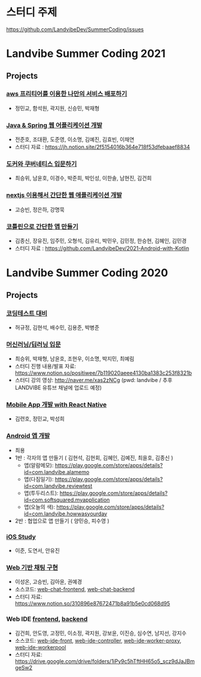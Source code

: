 # 스터디 주제
https://github.com/LandvibeDev/SummerCoding/issues

# Landvibe Summer Coding 2021
## Projects

### [aws 프리티어를 이용한 나만의 서비스 배포하기](https://github.com/LandvibeDev/LSC2020/issues/12)
- 정민교, 함석원, 곽지원, 신승민, 박재형

### [Java & Spring 웹 어플리케이션 개발](https://github.com/LandvibeDev/LSC2020/issues/14)
- 전준호, 조대환, 도준영, 이소명, 김예진, 김효빈, 이채연
- 스터디 자료 : https://jh.notion.site/2f5154016b364e718f53dfebaaef8834

### [도커와 쿠버네티스 입문하기](https://github.com/LandvibeDev/LSC2020/issues/17)
- 최승위, 남윤호, 이경수, 박준희, 박인성, 이한솔, 남현진, 김건희

### [nextjs 이용해서 간단한 웹 애플리케이션 개발](https://github.com/LandvibeDev/LSC2020/issues/16)
- 고승빈, 정은하, 강명묵

### [코틀린으로 간단한 앱 만들기](https://github.com/LandvibeDev/LSC2020/issues/13)
- 김종신, 장유진, 임주민, 오형석, 김유리, 박민우, 김민정, 한승현, 김혜인, 김민경
- 스터디 자료 : https://github.com/LandvibeDev/2021-Android-with-Kotlin


# Landvibe Summer Coding 2020

## Projects

### [코딩테스트 대비](https://github.com/LandvibeDev/LSC2020/issues/9)
- 허규정, 김현석, 배수민, 김용준, 박병준

### [머신러닝/딥러닝 입문](https://github.com/LandvibeDev/LSC2020/issues/7)
- 최승위, 박재형, 남윤호, 조현우, 이소명, 박지민, 최예림
- 스터디 진행 내용/발표 자료: https://www.notion.so/positiwee/7b119020aeee4130ba1383c253f8321b
- 스터디 강의 영상: http://naver.me/xas2zNCg (pwd: landvibe / 추후 LANDVIBE 유튜브 채널에 업로드 예정)

### [Mobile App 개발 with React Native](https://github.com/LandvibeDev/LSC2020/issues/6)
- 김련호, 정민교, 박성희

### [Android 앱 개발](https://github.com/LandvibeDev/LSC2020/issues/8)
- 최용
- 1반 : 각자의 앱 만들기 ( 김현석, 김현회, 김혜인, 김예진, 최을호, 김종신 )
   - 앱(알람메모): https://play.google.com/store/apps/details?id=com.landvibe.alamemo
   - 앱(다짐일기): https://play.google.com/store/apps/details?id=com.landvibe.reviewtest
   - 앱(투두리스트): https://play.google.com/store/apps/details?id=com.softsquared.myapplication
   - 앱(오늘의 색): https://play.google.com/store/apps/details?id=com.landvibe.howwasyourday
- 2반 : 협업으로 앱 만들기 ( 양민승, 피수영 ) 

### [iOS Study](https://github.com/LandvibeDev/LSC2020/issues/2)
- 이준, 도연서, 안유진

### [Web 기반 채팅 구현](https://github.com/LandvibeDev/LSC2020/issues/5)
- 이성온, 고승빈, 김아윤, 권예경
- 소스코드: [web-chat-frontend](https://github.com/LandvibeDev/web-chat-frontend), [web-chat-backend](https://github.com/LandvibeDev/web-chat-backend)
- 스터디 자료: https://www.notion.so/310896e87672471b8a91b5e0cd068d95

### Web IDE [frontend](https://github.com/LandvibeDev/LSC2020/issues/3), [backend](https://github.com/LandvibeDev/LSC2020/issues/4)
- 김건희, 안도영, 고정민, 이소정, 곽지원, 강보윤, 이진승, 심수연, 남지선, 강지수
- 소스코드: [web-ide-front](https://github.com/LandvibeDev/web-ide-front), [web-ide-controller](https://github.com/LandvibeDev/web-ide-controller), [web-ide-worker-proxy](https://github.com/LandvibeDev/web-ide-worker-proxy), [web-ide-workerpool](https://github.com/LandvibeDev/web-ide-workerpool)
- 스터디 자료: https://drive.google.com/drive/folders/1iPy9c5hTftHH65o5_scz9dJaJBmgeSw2
